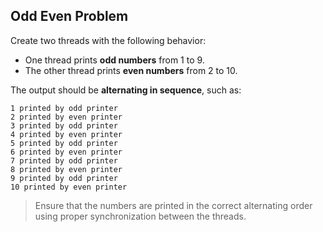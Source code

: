 ## Odd Even  Problem

Create two threads with the following behavior:

- One thread prints **odd numbers** from 1 to 9.
- The other thread prints **even numbers** from 2 to 10.

The output should be **alternating in sequence**, such as:

```
1 printed by odd printer  
2 printed by even printer  
3 printed by odd printer  
4 printed by even printer  
5 printed by odd printer  
6 printed by even printer  
7 printed by odd printer  
8 printed by even printer  
9 printed by odd printer  
10 printed by even printer
```

> Ensure that the numbers are printed in the correct alternating order using proper synchronization between the threads.

